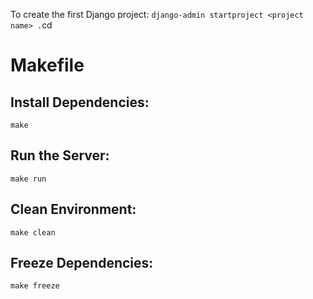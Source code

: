 
To create the first Django project: `django-admin startproject <project name> .`cd 

# Makefile

## Install Dependencies:
`make`

## Run the Server:
`make run`

## Clean Environment:
`make clean`

## Freeze Dependencies:
`make freeze`
